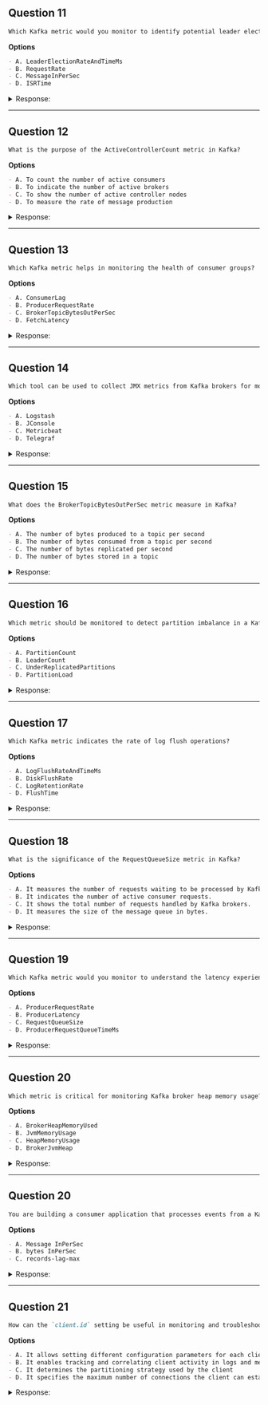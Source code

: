 ## Question 11

```markdown
Which Kafka metric would you monitor to identify potential leader election issues?
```

**Options**

```markdown
- A. LeaderElectionRateAndTimeMs
- B. RequestRate
- C. MessageInPerSec
- D. ISRTime
```

<details><summary>Response:</summary>

**Answer:** A

**Explanation:**

```markdown
LeaderElectionRateAndTimeMs indicates the rate and duration of leader elections. Frequent or slow elections may signal instability.

- A. Correct: It directly tracks leader election behavior.
- B. RequestRate measures general request throughput.
- C. MessageInPerSec shows ingestion rate, unrelated to leadership.
- D. ISRTime is not a standard Kafka metric.
```

</details>

---

## Question 12

```markdown
What is the purpose of the ActiveControllerCount metric in Kafka?
```

**Options**

```markdown
- A. To count the number of active consumers
- B. To indicate the number of active brokers
- C. To show the number of active controller nodes
- D. To measure the rate of message production
```

<details><summary>Response:</summary>

**Answer:** C

**Explanation:**

```markdown
ActiveControllerCount shows how many active controllers are in the cluster—there should always be one.

- A. Not about consumers.
- B. Broker count is a different metric.
- C. Correct: Monitors controller status.
- D. Not related to production rate.
```

</details>

---

## Question 13

```markdown
Which Kafka metric helps in monitoring the health of consumer groups?
```

**Options**

```markdown
- A. ConsumerLag
- B. ProducerRequestRate
- C. BrokerTopicBytesOutPerSec
- D. FetchLatency
```

<details><summary>Response:</summary>

**Answer:** A

**Explanation:**

```markdown
ConsumerLag shows how behind consumers are, which is key to monitoring consumer group performance.

- A. Correct: Directly measures lag.
- B. Measures producer activity.
- C. Tracks data output, not lag.
- D. Measures fetch delays, not lag extent.
```

</details>

---

## Question 14

```markdown
Which tool can be used to collect JMX metrics from Kafka brokers for monitoring?
```

**Options**

```markdown
- A. Logstash
- B. JConsole
- C. Metricbeat
- D. Telegraf
```

<details><summary>Response:</summary>

**Answer:** D

**Explanation:**

```markdown
Telegraf supports JMX input plugin, making it ideal for Kafka metric collection.

- A. Logstash is not typically used for JMX.
- B. JConsole is interactive, not for automated monitoring.
- C. Metricbeat has JMX modules but less integration than Telegraf.
- D. Correct: Telegraf is widely used for this.
```

</details>

---

## Question 15

```markdown
What does the BrokerTopicBytesOutPerSec metric measure in Kafka?
```

**Options**

```markdown
- A. The number of bytes produced to a topic per second
- B. The number of bytes consumed from a topic per second
- C. The number of bytes replicated per second
- D. The number of bytes stored in a topic
```

<details><summary>Response:</summary>

**Answer:** B

**Explanation:**

```markdown
BrokerTopicBytesOutPerSec tracks the data leaving the broker to consumers.

- A. Bytes produced is BrokerTopicBytesInPerSec.
- B. Correct: Measures outbound throughput.
- C. Replication metrics are tracked differently.
- D. Topic storage isn’t measured this way.
```

</details>

---

## Question 16

```markdown
Which metric should be monitored to detect partition imbalance in a Kafka cluster?
```

**Options**

```markdown
- A. PartitionCount
- B. LeaderCount
- C. UnderReplicatedPartitions
- D. PartitionLoad
```

<details><summary>Response:</summary>

**Answer:** D

**Explanation:**

```markdown
PartitionLoad shows how partitions are distributed across brokers.

- A. Total partition count doesn't show imbalance.
- B. LeaderCount shows leaders, not imbalance.
- C. UnderReplicatedPartitions relates to replication, not balance.
- D. Correct: Detects uneven load distribution.
```

</details>

---

## Question 17

```markdown
Which Kafka metric indicates the rate of log flush operations?
```

**Options**

```markdown
- A. LogFlushRateAndTimeMs
- B. DiskFlushRate
- C. LogRetentionRate
- D. FlushTime
```

<details><summary>Response:</summary>

**Answer:** A

**Explanation:**

```markdown
LogFlushRateAndTimeMs tracks how often and how fast logs are flushed to disk.

- A. Correct: Standard metric for flush operations.
- B. Not a real Kafka metric.
- C. Refers to retention, not flushing.
- D. Not a defined Kafka metric.
```

</details>

---

## Question 18

```markdown
What is the significance of the RequestQueueSize metric in Kafka?
```

**Options**

```markdown
- A. It measures the number of requests waiting to be processed by Kafka brokers.
- B. It indicates the number of active consumer requests.
- C. It shows the total number of requests handled by Kafka brokers.
- D. It measures the size of the message queue in bytes.
```

<details><summary>Response:</summary>

**Answer:** A

**Explanation:**

```markdown
RequestQueueSize reveals potential overload by tracking pending requests.

- A. Correct: Tracks queued requests.
- B. Doesn’t isolate consumer requests.
- C. Total request count is different.
- D. Kafka queues messages in segments, not byte-counted queues.
```

</details>

---

## Question 19

```markdown
Which Kafka metric would you monitor to understand the latency experienced by producers?
```

**Options**

```markdown
- A. ProducerRequestRate
- B. ProducerLatency
- C. RequestQueueSize
- D. ProducerRequestQueueTimeMs
```

<details><summary>Response:</summary>

**Answer:** D

**Explanation:**

```markdown
ProducerRequestQueueTimeMs shows how long a producer’s request waits before processing.

- A. Measures request rate, not latency.
- B. Not a standard Kafka metric.
- C. Refers to broker-side queueing.
- D. Correct: Indicates producer-side queuing delay.
```

</details>

---

## Question 20

```markdown
Which metric is critical for monitoring Kafka broker heap memory usage?
```

**Options**

```markdown
- A. BrokerHeapMemoryUsed
- B. JvmMemoryUsage
- C. HeapMemoryUsage
- D. BrokerJvmHeap
```

<details><summary>Response:</summary>

**Answer:** B

**Explanation:**

```markdown
JvmMemoryUsage shows total JVM heap utilization, which is vital for diagnosing memory issues.

- A. Not a standard Kafka metric.
- B. Correct: Widely used metric.
- C. May refer to internal JVM stats but less common in Kafka tools.
- D. Not a real Kafka metric.
```

</details>

---

## Question 20

```markdown
You are building a consumer application that processes events from a Kafka topic. What is the most important metric to monitor to ensure real-time processing?
```

**Options**

```markdown
- A. Message InPerSec
- B. bytes InPerSec
- C. records-lag-max
```

<details><summary>Response:</summary>

**Answer:** C

**Explanation:**

```markdown
This metric shows the current lag (number of messages behind the broker), which is the best indicator of whether the consumer is keeping up with real-time data.

- A. Tracks how many messages are published to Kafka, not how well the consumer is processing.
- B. Measures incoming data volume but doesn't reflect consumer processing performance.
- C. Indicates the number of unprocessed records by the consumer — critical for real-time processing.
```

</details>


---

## Question 21

```markdown
How can the `client.id` setting be useful in monitoring and troubleshooting Kafka clients?
```

**Options**

```markdown
- A. It allows setting different configuration parameters for each client
- B. It enables tracking and correlating client activity in logs and metrics
- C. It determines the partitioning strategy used by the client
- D. It specifies the maximum number of connections the client can establish
```

<details><summary>Response:</summary>

**Answer:** B

**Explanation:**

```markdown
The `client.id` setting is used to track and correlate Kafka client activity in logs and metrics. By assigning a unique `client.id` to each client, you can easily trace their behavior in Kafka broker logs and monitoring systems. This is especially useful for debugging issues, analyzing performance, and understanding the workload patterns of individual clients.

- A. Incorrect – `client.id` does not configure other parameters.
- B. Correct – it provides traceability in logs and metrics.
- C. Incorrect – partitioning is handled by the producer configuration, not `client.id`.
- D. Incorrect – this is unrelated to connection limits.
```

</details>



